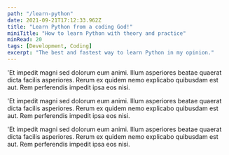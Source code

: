 ```yaml
---
path: "/learn-python"
date: 2021-09-21T17:12:33.962Z
title: "Learn Python from a coding God!"
miniTitle: "How to learn Python with theory and practice"
minRead: 20
tags: [Development, Coding]
excerpt: "The best and fastest way to learn Python in my opinion."
---
```


'Et impedit magni sed dolorum eum animi. Illum asperiores beatae quaerat dicta facilis asperiores. Rerum ex quidem nemo explicabo quibusdam est aut. Rem perferendis impedit ipsa eos nisi.

'Et impedit magni sed dolorum eum animi. Illum asperiores beatae quaerat dicta facilis asperiores. Rerum ex quidem nemo explicabo quibusdam est aut. Rem perferendis impedit ipsa eos nisi.

'Et impedit magni sed dolorum eum animi. Illum asperiores beatae quaerat dicta facilis asperiores. Rerum ex quidem nemo explicabo quibusdam est aut. Rem perferendis impedit ipsa eos nisi.
